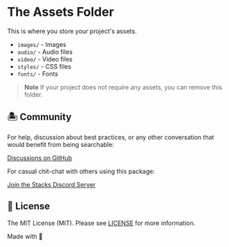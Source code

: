 # The Assets Folder

This is where you store your project's assets.

- `images/` - Images
- `audio/` - Audio files
- `video/` - Video files
- `styles/` - CSS files
- `fonts/` - Fonts

> **Note**
> If your project does not require any assets, you can remove this folder.

## 🏝 Community

For help, discussion about best practices, or any other conversation that would benefit from being searchable:

[Discussions on GitHub](https://github.com/stacksjs/stacks/discussions)

For casual chit-chat with others using this package:

[Join the Stacks Discord Server](https://discord.gg/stacksjs)

## 📄 License

The MIT License (MIT). Please see [LICENSE](https://github.com/stacksjs/stacks/tree/main/LICENSE.md) for more information.

Made with 💙
